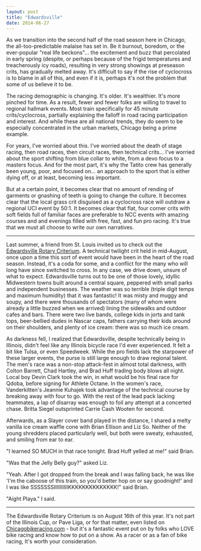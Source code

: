 ```yaml
---
layout: post
title: "Edwardsville"
date: 2014-06-27
---
```


As we transition into the second half of the road season here in Chicago, the all-too-predictable malaise has set in. Be it burnout, boredom, or the ever-popular "real life beckons"... the excitement and buzz that percolated in early spring (despite, or perhaps because of the frigid temperatures and treacherously icy roads), resulting in very strong showings at preseason crits, has gradually melted away. It's difficult to say if the rise of cyclocross is to blame in all of this, and even if it is, perhaps it's not the problem that some of us believe it to be.

The racing demographic is changing. It's older. It's wealthier. It's more pinched for time. As a result, fewer and fewer folks are willing to travel to regional hallmark events. Most train specifically for 45 minute crits/cyclocross, partially explaining the falloff in road racing participation and interest. And while these are all national trends, they do seem to be especially concentrated in the urban markets, Chicago being a prime example.

For years, I've worried about this. I've worried about the death of stage racing, then road races, then circuit races, then technical crits… I've worried about the sport shifting from blue collar to white, from a devo focus to a masters focus. And for the most part, it's why the Tatito crew has generally been young, poor, and focused on… an approach to the sport that is either dying off, or at least, becoming less important.

But at a certain point, it becomes clear that no amount of rending of garments or gnashing of teeth is going to change the culture. It becomes clear that the local grass crit disguised as a cyclocross race will outdraw a regional UCI event by 50:1. It becomes clear that flat, four corner crits with soft fields full of familiar faces are preferable to NCC events with amazing courses and and evenings filled with free, fast, and fun pro racing. It's true that we must all choose to write our own narratives.

* * *

Last summer, a friend from St. Louis invited us to check out the [Edwardsville Rotary Criterium](https://www.facebook.com/EvilleCriterium). A technical twilight crit held in mid-August, once upon a time this sort of event would have been in the heart of the road season. Instead, it's a coda for some, and a conflict for the many who will long have since switched to cross. In any case, we drive down, unsure of what to expect. Edwardsville turns out to be one of those lovely, idyllic Midwestern towns built around a central square, peppered with small parks and independent businesses. The weather was so terrible (triple digit temps and maximum humidity) that it was fantastic! It was misty and muggy and soupy, and there were thousands of spectators (many of whom were already a little buzzed when we arrived) lining the sidewalks and outdoor cafes and bars. There were two live bands, college kids in jorts and tank tops, beer-bellied dudes in Nascar caps, fathers carrying their kids around on their shoulders, and plenty of ice cream: there was so much ice cream.

As darkness fell, I realized that Edwardsville, despite technically being in Illinois, didn't feel like any Illinois bicycle race I'd ever experienced. It felt a bit like Tulsa, or even Speedweek. While the pro fields lack the starpower of these larger events, the purse is still large enough to draw regional talent. The men's race was a non-stop attack-fest in almost total darkness, with Colton Barrett, Chad Hartley, and Brad Huff trading body blows all night. Local boy Devin Clark took the win, in what would be his final race for Qdoba, before signing for Athlete Octane. In the women's race, Vanderkitten's Jeannie Kuhajek took advantage of the technical course by breaking away with four to go. With the rest of the lead pack lacking teammates, a lap of disarray was enough to foil any attempt at a concerted chase. Britta Siegel outsprinted Carrie Cash Wooten for second.

Afterwards, as a Slayer cover band played in the distance, I shared a melty vanilla ice cream waffle cone with Brian Ellison and Liz So. Neither of the young shredders placed particularly well, but both were sweaty, exhausted, and smiling from ear to ear.

"I learned SO MUCH in that race tonight. Brad Huff yelled at me!" said Brian.

"Was that the Jelly Belly guy?" asked Liz.

"Yeah. After I got dropped from the break and I was falling back, he was like 'I'm the caboose of this train, so you'd better hop on or say goodnight!' and I was like SSSSSSSIIIIIIIIIIKKKKKKKKKKKKKK!" said Brian.

"Aight Playa." I said.

* * *

The Edwardsville Rotary Criterium is on August 16th of this year. It's not part of the Illinois Cup, or Pave Liga, or for that matter, even listed on [Chicagobikeracing.com](http://www.chicagobikeracing.com/index.php/site/races) - but it's a fantastic event put on by folks who LOVE bike racing and know how to put on a show. As a racer or as a fan of bike racing, It's worth your consideration.
